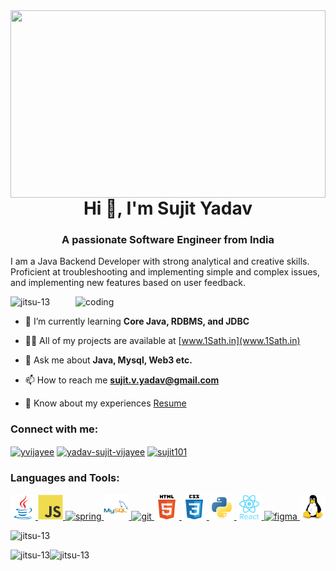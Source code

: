 <img align="left" height=300px width=100% src="https://camo.githubusercontent.com/2bc046681bc26e0df34b79735f01214d59501e9e40188b2ead7ded871f378b82/68747470733a2f2f632e74656e6f722e636f6d2f47566b346a4232755f693841414141642f636f64696e672e676966">

<h1 align="center">Hi 👋, I'm Sujit Yadav</h1>
<h3 align="center">A passionate Software Engineer from India</h3>
<p>I am a Java Backend Developer with strong analytical and creative skills. Proficient at troubleshooting and implementing simple and complex issues, and implementing new features based on user feedback.</p>
<img align="right" alt="coding" width=400px src="https://camo.githubusercontent.com/a3f97dcf5c29260a6cec5a6b99d5795c2718d7840f19e4e0766a554f137962d8/68747470733a2f2f6d69726f2e6d656469756d2e636f6d2f6d61782f313030302f312a4d474a3453552d4f70426b665044576b737847306a512e6a706567">
<p align="left"> <img src="https://komarev.com/ghpvc/?username=jitsu-13&label=Profile%20views&color=0e75b6&style=flat" alt="jitsu-13" /> </p>

- 🌱 I’m currently learning **Core Java, RDBMS, and JDBC**

- 👨‍💻 All of my projects are available at [www.1Sath.in](www.1Sath.in)

- 💬 Ask me about **Java, Mysql, Web3 etc.**

- 📫 How to reach me **sujit.v.yadav@gmail.com**

- 📄 Know about my experiences [Resume](https://docs.google.com/document/d/1vBhZmdR0SDLkSU2XTApzrFMq3sUFKxLXy7VtGi1PS5c/edit?usp=sharing)
<h3 align="left">Connect with me:</h3>
<p align="left">
<a href="https://twitter.com/yvijayee" target="blank"><img align="center" src="https://raw.githubusercontent.com/rahuldkjain/github-profile-readme-generator/master/src/images/icons/Social/twitter.svg" alt="yvijayee" height="30" width="40" /></a>
<a href="https://linkedin.com/in/yadav-sujit-vijayee" target="blank"><img align="center" src="https://raw.githubusercontent.com/rahuldkjain/github-profile-readme-generator/master/src/images/icons/Social/linked-in-alt.svg" alt="yadav-sujit-vijayee" height="30" width="40" /></a>
<a href="https://www.hackerrank.com/sujit101" target="blank"><img align="center" src="https://raw.githubusercontent.com/rahuldkjain/github-profile-readme-generator/master/src/images/icons/Social/hackerrank.svg" alt="sujit101" height="30" width="40" /></a>
</p>

<h3 align="left">Languages and Tools:</h3>
<p align="left"><a href="https://www.java.com" target="_blank" rel="noreferrer"> <img src="https://raw.githubusercontent.com/devicons/devicon/master/icons/java/java-original.svg" alt="java" width="40" height="40"/> </a><a href="https://developer.mozilla.org/en-US/docs/Web/JavaScript" target="_blank" rel="noreferrer"> <img src="https://raw.githubusercontent.com/devicons/devicon/master/icons/javascript/javascript-original.svg" alt="javascript" width="40" height="40"/> </a> <a href="https://spring.io/" target="_blank" rel="noreferrer"> <img src="https://www.vectorlogo.zone/logos/springio/springio-icon.svg" alt="spring" width="40" height="40"/> </a><a href="https://www.mysql.com/" target="_blank" rel="noreferrer"> <img src="https://raw.githubusercontent.com/devicons/devicon/master/icons/mysql/mysql-original-wordmark.svg" alt="mysql" width="40" height="40"/> </a><a href="https://git-scm.com/" target="_blank" rel="noreferrer"> <img src="https://www.vectorlogo.zone/logos/git-scm/git-scm-icon.svg" alt="git" width="40" height="40"/> </a> <a href="https://www.w3.org/html/" target="_blank" rel="noreferrer"> <img src="https://raw.githubusercontent.com/devicons/devicon/master/icons/html5/html5-original-wordmark.svg" alt="html5" width="40" height="40"/> </a> <a href="https://www.w3schools.com/css/" target="_blank" rel="noreferrer"> <img src="https://raw.githubusercontent.com/devicons/devicon/master/icons/css3/css3-original-wordmark.svg" alt="css3" width="40" height="40"/> </a>
<a href="https://www.python.org" target="_blank" rel="noreferrer"> <img src="https://raw.githubusercontent.com/devicons/devicon/master/icons/python/python-original.svg" alt="python" width="40" height="40"/> </a> <a href="https://reactjs.org/" target="_blank" rel="noreferrer"> <img src="https://raw.githubusercontent.com/devicons/devicon/master/icons/react/react-original-wordmark.svg" alt="react" width="40" height="40"/> </a> <a href="https://www.figma.com/" target="_blank" rel="noreferrer"> <img src="https://www.vectorlogo.zone/logos/figma/figma-icon.svg" alt="figma" width="40" height="40"/> </a><a href="https://www.linux.org/" target="_blank" rel="noreferrer"> <img src="https://raw.githubusercontent.com/devicons/devicon/master/icons/linux/linux-original.svg" alt="linux" width="40" height="40"/> </a> </p>

<p><img align="centre" src="https://github-readme-stats.vercel.app/api/top-langs?username=jitsu-13&show_icons=true&locale=en&layout=compact" alt="jitsu-13" /></p>

<p><img align="left" src="https://github-readme-stats.vercel.app/api?username=jitsu-13&show_icons=true&locale=en" alt="jitsu-13" /></p>

<p><img align="left" src="https://github-readme-streak-stats.herokuapp.com/?user=jitsu-13&" alt="jitsu-13" /></p>

